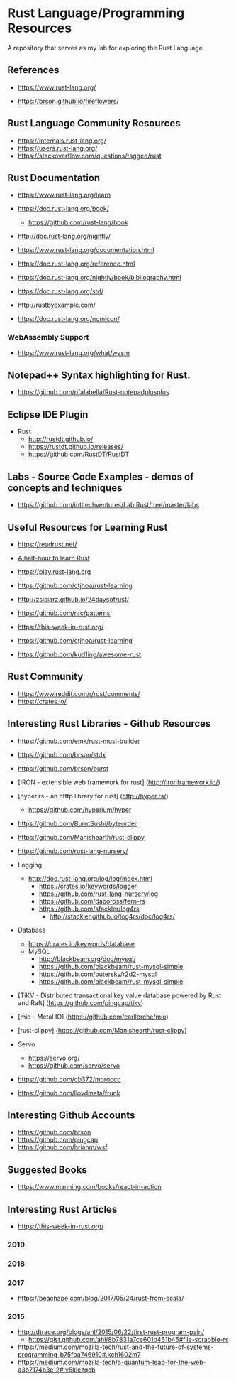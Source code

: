 
# Rust Language/Programming Resources  
A repository that serves as my lab for exploring the Rust Language


## References 
- https://www.rust-lang.org/

- https://brson.github.io/fireflowers/



## Rust Language Community Resources
- https://internals.rust-lang.org/
- https://users.rust-lang.org/
- https://stackoverflow.com/questions/tagged/rust


## Rust Documentation
- https://www.rust-lang.org/learn

- https://doc.rust-lang.org/book/
  + https://github.com/rust-lang/book

- http://doc.rust-lang.org/nightly/

- https://www.rust-lang.org/documentation.html

- https://doc.rust-lang.org/reference.html

- https://doc.rust-lang.org/nightly/book/bibliography.html

- https://doc.rust-lang.org/std/

- http://rustbyexample.com/ 

- https://doc.rust-lang.org/nomicon/ 


### WebAssembly Support 
- https://www.rust-lang.org/what/wasm



## Notepad++ Syntax highlighting for Rust.
- https://github.com/pfalabella/Rust-notepadplusplus


## Eclipse IDE Plugin
- Rust
  + http://rustdt.github.io/
  + https://rustdt.github.io/releases/
  + https://github.com/RustDT/RustDT


## Labs - Source Code Examples - demos of concepts and techniques
- https://github.com/intltechventures/Lab.Rust/tree/master/labs


## Useful Resources for Learning Rust
- https://readrust.net/

- [A half-hour to learn Rust](https://fasterthanli.me/blog/2020/a-half-hour-to-learn-rust/)

- https://play.rust-lang.org

- https://github.com/ctjhoa/rust-learning

- http://zsiciarz.github.io/24daysofrust/

- https://github.com/nrc/patterns

- https://this-week-in-rust.org/

- https://github.com/ctjhoa/rust-learning

- https://github.com/kud1ing/awesome-rust


## Rust Community
- https://www.reddit.com/r/rust/comments/
- https://crates.io/


## Interesting Rust Libraries - Github Resources
- https://github.com/emk/rust-musl-builder  

- https://github.com/brson/stdx

- https://github.com/brson/burst

- [IRON - extensible web framework for rust] (http://ironframework.io/)

- [hyper.rs - an htttp library for rust] (http://hyper.rs/)
	+ https://github.com/hyperium/hyper

- https://github.com/BurntSushi/byteorder

- https://github.com/Manishearth/rust-clippy

- https://github.com/rust-lang-nursery/

- Logging
	+ http://doc.rust-lang.org/log/log/index.html
		* https://crates.io/keywords/logger
		* https://github.com/rust-lang-nursery/log
		* https://github.com/daboross/fern-rs
		* https://github.com/sfackler/log4rs
			* http://sfackler.github.io/log4rs/doc/log4rs/

- Database
	+ https://crates.io/keywords/database
	+ MySQL
		* http://blackbeam.org/doc/mysql/
		* https://github.com/blackbeam/rust-mysql-simple
		* https://github.com/outersky/r2d2-mysql
		* https://github.com/blackbeam/rust-mysql-simple

- [TiKV - Distributed transactional key value database powered by Rust and Raft] (https://github.com/pingcap/tikv)

- [mio - Metal IO] (https://github.com/carllerche/mio)

- [rust-clippy] (https://github.com/Manishearth/rust-clippy)

- Servo
  + https://servo.org/
  + https://github.com/servo/servo

- https://github.com/cb372/morocco

- https://github.com/lloydmeta/frunk


## Interesting Github Accounts
- https://github.com/brson
- https://github.com/pingcap
- https://github.com/brianm/wsf



## Suggested Books
- https://www.manning.com/books/react-in-action



## Interesting Rust Articles
- https://this-week-in-rust.org/

### 2019 

### 2018

### 2017
- https://beachape.com/blog/2017/05/24/rust-from-scala/

### 2015
  * http://dtrace.org/blogs/ahl/2015/06/22/first-rust-program-pain/
    * https://gist.github.com/ahl/8b7831a7ce601b461b45#file-scrabble-rs
* https://medium.com/mozilla-tech/rust-and-the-future-of-systems-programming-b75fba746910#.kch1602m7
* https://medium.com/mozilla-tech/a-quantum-leap-for-the-web-a3b7174b3c12#.v5klezqcb



